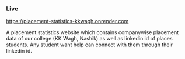 ### Live
https://placement-statistics-kkwagh.onrender.com

A placement statistics website which contains companywise placement data of our college (KK Wagh, Nashik) as well as linkedin id of places students. 
Any student want help can connect with them through their linkedin id.
